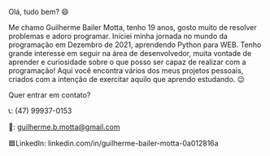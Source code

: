 Olá, tudo bem? 😄

Me chamo Guilherme Bailer Motta, tenho 19 anos, gosto muito de resolver problemas e adoro programar. Iniciei minha jornada no mundo da programação
em Dezembro de 2021, aprendendo Python para WEB. Tenho grande interesse em seguir na área de desenvolvedor, muita vontade de aprender e curiosidade
sobre o que posso ser capaz de realizar com a programação! Aqui você encontra vários dos meus projetos pessoais, criados com a intenção de exercitar
aquilo que aprendo estudando. 😉

Quer entrar em contato?

📞: (47) 99937-0153

📧: guilherme.b.motta@gmail.com

🟦LinkedIn: linkedin.com/in/guilherme-bailer-motta-0a012816a
